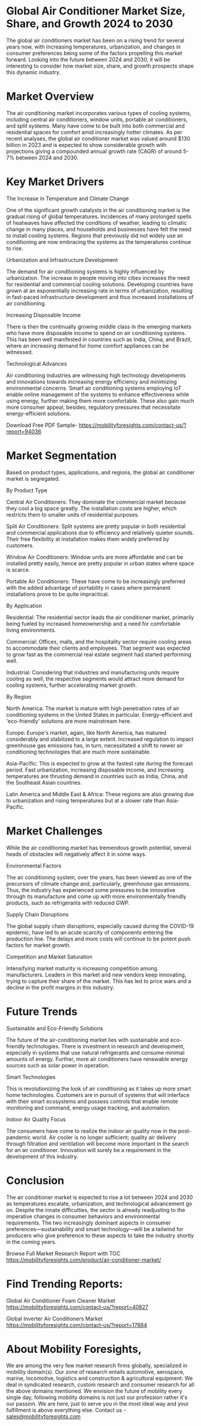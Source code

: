 # Global Air Conditioner Market Size, Share, and Growth 2024 to 2030

The global air conditioners market has been on a rising trend for several years now, with increasing temperatures, urbanization, and changes in consumer preferences being some of the factors propelling this market forward. Looking into the future between 2024 and 2030, it will be interesting to consider how market size, share, and growth prospects shape this dynamic industry.

# Market Overview

The air conditioning market incorporates various types of cooling systems, including central air conditioners, window units, portable air conditioners, and split systems. Many have come to be built into both commercial and residential spaces for comfort amid increasingly hotter climates. As per recent analyses, the global air conditioner market was valued around $130 billion in 2023 and is expected to show considerable growth with projections giving a compounded annual growth rate (CAGR) of around 5-7% between 2024 and 2030.

# Key Market Drivers

The Increase in Temperature and Climate Change

One of the significant growth catalysts in the air conditioning market is the gradual rising of global temperatures. Incidences of many prolonged spells of heatwaves have affected the conditions of weather, leading to climatic change in many places, and households and businesses have felt the need to install cooling systems. Regions that previously did not widely use air conditioning are now embracing the systems as the temperatures continue to rise.


Urbanization and Infrastructure Development

The demand for air conditioning systems is highly influenced by urbanization. The increase in people moving into cities increases the need for residential and commercial cooling solutions. Developing countries have grown at an exponentially increasing rate in terms of urbanization, resulting in fast-paced infrastructure development and thus increased installations of air conditioning.

Increasing Disposable Income

There is then the continually growing middle class in the emerging markets who have more disposable income to spend on air conditioning systems. This has been well manifested in countries such as India, China, and Brazil, where an increasing demand for home comfort appliances can be witnessed.

Technological Advances

Air conditioning industries are witnessing high technology developments and innovations towards increasing energy efficiency and minimizing environmental concerns. Smart air conditioning systems employing IoT enable online management of the systems to enhance effectiveness while using energy, further making them more comfortable. These also gain much more consumer appeal, besides, regulatory pressures that necessitate energy-efficient solutions.

Download Free PDF Sample- https://mobilityforesights.com/contact-us/?report=94036

# Market Segmentation

Based on product types, applications, and regions, the global air conditioner market is segregated.

By Product Type

Central Air Conditioners: They dominate the commercial market because they cool a big space greatly. The installation costs are higher, which restricts them to smaller units of residential purposes.

Split Air Conditioners: Split systems are pretty popular in both residential and commercial applications due to efficiency and relatively quieter sounds. Their free flexibility at installation makes them widely preferred by customers.

Window Air Conditioners: Window units are more affordable and can be installed pretty easily, hence are pretty popular in urban states where space is scarce.

Portable Air Conditioners: These have come to be increasingly preferred with the added advantage of portability in cases where permanent installations prove to be quite impractical.

By Application

Residential: The residential sector leads the air conditioner market, primarily being fueled by increased homeownership and a need for comfortable living environments.

Commercial: Offices, malls, and the hospitality sector require cooling areas to accommodate their clients and employees. That segment was expected to grow fast as the commercial real estate segment had started performing well.

Industrial: Considering that industries and manufacturing units require cooling as well, the respective segments would attract more demand for cooling systems, further accelerating market growth.

By Region

North America: The market is mature with high penetration rates of air conditioning systems in the United States in particular. Energy-efficient and 'eco-friendly' solutions are more mainstream here.

Europe: Europe's market, again, like North America, has matured considerably and stabilized to a large extent. Increased regulation to impact greenhouse gas emissions has, in turn, necessitated a shift to newer air conditioning technologies that are much more sustainable.

Asia-Pacific: This is expected to grow at the fastest rate during the forecast period. Fast urbanization, increasing disposable income, and increasing temperatures are thrusting demand in countries such as India, China, and the Southeast Asian countries.

Latin America and Middle East & Africa: These regions are also growing due to urbanization and rising temperatures but at a slower rate than Asia-Pacific.

# Market Challenges

While the air conditioning market has tremendous growth potential, several heads of obstacles will negatively affect it in some ways.

Environmental Factors

The air conditioning system, over the years, has been viewed as one of the precursors of climate change and, particularly, greenhouse gas emissions. Thus, the industry has experienced some pressures to be innovative through its manufacture and come up with more environmentally friendly products, such as refrigerants with reduced GWP.

Supply Chain Disruptions

The global supply chain disruptions, especially caused during the COVID-19 epidemic, have led to an acute scarcity of components entering the production line. The delays and more costs will continue to be potent push factors for market growth.

Competition and Market Saturation

Intensifying market maturity is increasing competition among manufacturers. Leaders in this market and new vendors keep innovating, trying to capture their share of the market. This has led to price wars and a decline in the profit margins in this industry.

# Future Trends

Sustainable and Eco-Friendly Solutions

The future of the air-conditioning market lies with sustainable and eco-friendly technologies. There is investment in research and development, especially in systems that use natural refrigerants and consume minimal amounts of energy. Further, more air conditioners have renewable energy sources such as solar power in operation.

Smart Technologies

This is revolutionizing the look of air conditioning as it takes up more smart home technologies. Customers are in pursuit of systems that will interface with their smart ecosystems and possess controls that enable remote monitoring and command, energy usage tracking, and automation.

Indoor Air Quality Focus

The consumers have come to realize the indoor air quality now in the post-pandemic world. Air cooler is no longer sufficient; quality air delivery through filtration and ventilation will become more important in the search for an air conditioner. Innovation will surely be a requirement in the development of this industry.

# Conclusion

The air conditioner market is expected to rise a lot between 2024 and 2030 as temperatures escalate, urbanization, and technological advancement go on. Despite the innate difficulties, the sector is already readjusting to the imperative changes in consumer behaviors and environmental requirements. The two increasingly dominant aspects in consumer preferences—sustainability and smart technology—will be a tailwind for producers who give preference to these aspects to take the industry shortly in the coming years.

Browse Full Market Research Report with TOC https://mobilityforesights.com/product/air-conditioner-market/

# Find Trending Reports:

Global Air Conditioner Foam Cleaner Market https://mobilityforesights.com/contact-us/?report=40827

Global Inverter Air Conditioners Market https://mobilityforesights.com/contact-us/?report=17884


# About Mobility Foresights,
We are among the very few market research firms globally, specialized in mobility domain(s). Our zone of research entails automotive, aerospace, marine, locomotive, logistics and construction & agricultural equipment. We deal in syndicated research, custom research and consumer research for all the above domains mentioned.
We envision the future of mobility every single day, following mobility domains is not just our profession rather it's our passion. We are here, just to serve you in the most ideal way and your fulfillment is above everything else. Contact us -  sales@mobilityforesights.com
